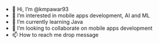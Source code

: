 - 👋 Hi, I’m @kmpawar93
- 👀 I’m interested in mobile apps development, AI and ML
- 🌱 I’m currently learning Java
- 💞️ I’m looking to collaborate on mobile apps development
- 📫 How to reach me drop message

<!---
kmpawar93/kmpawar93 is a ✨ special ✨ repository because its `README.md` (this file) appears on your GitHub profile.
You can click the Preview link to take a look at your changes.
--->
